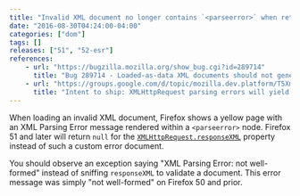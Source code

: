 ```yaml
---
title: "Invalid XML document no longer contains `<parseerror>` when retrieved with XHR"
date: "2016-08-30T04:24:00-04:00"
categories: ["dom"]
tags: []
releases: ["51", "52-esr"]
references:
    - url: "https://bugzilla.mozilla.org/show_bug.cgi?id=289714"
      title: "Bug 289714 - Loaded-as-data XML documents should not generate <parsererror>"
    - url: "https://groups.google.com/d/topic/mozilla.dev.platform/T5XmMus-aM0/discussion"
      title: "Intent to ship: XMLHttpRequest parsing errors will yield a null document for web content, not one with a <parsererror> root."
---
```

When loading an invalid XML document, Firefox shows a yellow page with an XML Parsing Error message rendered within a `<parseerror>` node. Firefox 51 and later will return `null` for the [`XMLHttpRequest.responseXML`](https://developer.mozilla.org/docs/Web/API/XMLHttpRequest/responseXML) property instead of such a custom error document.

You should observe an exception saying "XML Parsing Error: not well-formed" instead of sniffing `responseXML` to validate a document. This error message was simply "not well-formed" on Firefox 50 and prior.
